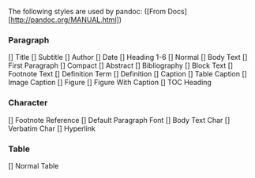 The following styles are used by pandoc: ([From Docs][http://pandoc.org/MANUAL.html])

### Paragraph
[] Title
[] Subtitle
[] Author
[] Date
[] Heading 1-6
[] Normal
[] Body Text
[] First Paragraph
[] Compact
[] Abstract
[] Bibliography
[] Block Text
[] Footnote Text
[] Definition Term
[] Definition
[] Caption
[] Table Caption
[] Image Caption
[] Figure
[] Figure With Caption
[] TOC Heading

### Character
[] Footnote Reference
[] Default Paragraph Font
[] Body Text Char
[] Verbatim Char
[] Hyperlink

### Table
[] Normal Table
